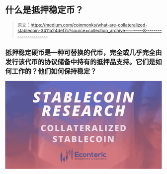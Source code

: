 # 什么是抵押稳定币？

> 原文：<https://medium.com/coinmonks/what-are-collateralized-stablecoin-3411a24def7c?source=collection_archive---------8----------------------->

## 抵押稳定硬币是一种可替换的代币，完全或几乎完全由发行该代币的协议储备中持有的抵押品支持。它们是如何工作的？他们如何保持稳定？

![](img/2647f0a5a066801fcd96f7c73335e29e.png)